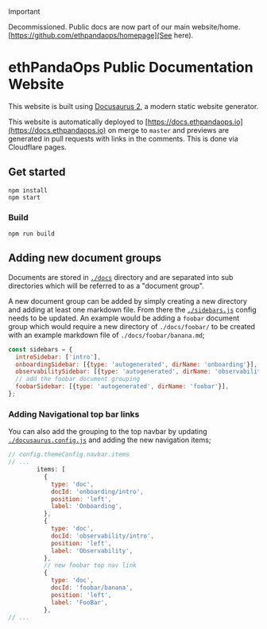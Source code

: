 > [!IMPORTANT]  
> Decommissioned. Public docs are now part of our main website/home. [https://github.com/ethpandaops/homepage](See here).

# ethPandaOps Public Documentation Website

This website is built using [Docusaurus 2](https://docusaurus.io/), a modern static website generator.

This website is automatically deployed to [https://docs.ethpandaops.io](https://docs.ethpandaops.io) on merge to `master` and previews are generated in pull requests with links in the comments. This is done via Cloudflare pages.

## Get started

```
npm install
npm start
```

### Build

```
npm run build
```

## Adding new document groups

Documents are stored in [`./docs`](./docs/) directory and are separated into sub directories which will be referred to as a "document group".

A new document group can be added by simply creating a new directory and adding at least one markdown file. From there the [`./sidebars.js`](./sidebars.js) config needs to be updated. An example would be adding a `foobar` document group which would require a new directory of `./docs/foobar/` to be created with an example markdown file of `./docs/foobar/banana.md`;

```javascript
const sidebars = {
  introSidebar: ['intro'],
  onboardingSidebar: [{type: 'autogenerated', dirName: 'onboarding'}],
  observabilitySidebar: [{type: 'autogenerated', dirName: 'observability'}],
  // add the foobar document grouping
  foobarSidebar: [{type: 'autogenerated', dirName: 'foobar'}],
};
```

### Adding Navigational top bar links

You can also add the grouping to the top navbar by updating [`./docusaurus.config.js`](./docusaurus.config.js) and adding the new navigation items;

```javascript
// config.themeConfig.navbar.items
// ...
        items: [
          {
            type: 'doc',
            docId: 'onboarding/intro',
            position: 'left',
            label: 'Onboarding',
          },
          {
            type: 'doc',
            docId: 'observability/intro',
            position: 'left',
            label: 'Observability',
          },
          // new foobar top nav link
          {
            type: 'doc',
            docId: 'foobar/banana',
            position: 'left',
            label: 'FooBar',
          },
// ...
```
